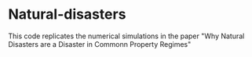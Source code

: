 # Natural-disasters

This code replicates the numerical simulations in the paper "Why Natural Disasters are a Disaster in Commonn Property Regimes"

